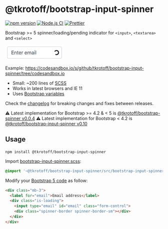 # @tkrotoff/bootstrap-input-spinner

[![npm version](https://badge.fury.io/js/%40tkrotoff%2Fbootstrap-input-spinner.svg)](https://www.npmjs.com/package/@tkrotoff/bootstrap-input-spinner)
[![Node.js CI](https://github.com/tkrotoff/bootstrap-input-spinner/workflows/Node.js%20CI/badge.svg?branch=master)](https://github.com/tkrotoff/bootstrap-input-spinner/actions)
[![Prettier](https://img.shields.io/badge/code_style-prettier-ff69b4.svg)](https://github.com/prettier/prettier)

Bootstrap >= 5 spinner/loading/pending indicator for `<input>`, `<textarea>` and `<select>`

![demo](doc/demo.gif)

Example: https://codesandbox.io/s/github/tkrotoff/bootstrap-input-spinner/tree/codesandbox.io

- Small: ~200 lines of [SCSS](src/bootstrap-input-spinner.scss)
- Works in latest browsers and IE 11
- Uses [Bootstrap variables](https://getbootstrap.com/docs/5.0/customize/sass/#variable-defaults)

Check the [changelog](CHANGELOG.md) for breaking changes and fixes between releases.

⚠️ Latest implementation for Bootstrap >= 4.2 & < 5 is [@tkrotoff/bootstrap-spinner v0.0.4](https://github.com/tkrotoff/bootstrap-input-spinner/tree/v0.0.4)
⚠️ Latest implementation for Bootstrap < 4.2 is [@tkrotoff/bootstrap-input-spinner v0.10](https://github.com/tkrotoff/bootstrap-input-spinner/tree/v0.10.2)

## Usage

`npm install @tkrotoff/bootstrap-input-spinner`

Import [bootstrap-input-spinner.scss](src/bootstrap-input-spinner.scss):

```SCSS
@import '~@tkrotoff/bootstrap-input-spinner/src/bootstrap-input-spinner';
```

Modify your [Bootstrap 5 code](https://getbootstrap.com/docs/5.0/forms/overview/) as follow:

```HTML
<div class="mb-3">
  <label for="email">Email address</label>
  <div class="is-loading">
    <input type="email" id="email" class="form-control">
    <div class="spinner-border spinner-border-sm"></div>
  </div>
</div>
```
